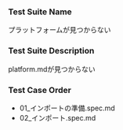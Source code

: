 ### Test Suite Name
プラットフォームが見つからない

### Test Suite Description
platform.mdが見つからない

### Test Case Order
- 01_インポートの準備.spec.md
- 02_インポート.spec.md
